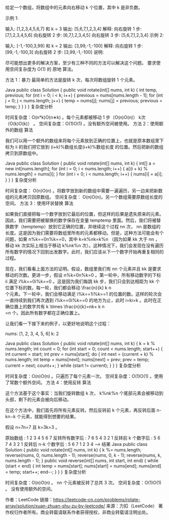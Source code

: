 给定一个数组，将数组中的元素向右移动 k 个位置，其中 k 是非负数。

示例 1:

输入: [1,2,3,4,5,6,7] 和 k = 3
输出: [5,6,7,1,2,3,4]
解释:
向右旋转 1 步: [7,1,2,3,4,5,6]
向右旋转 2 步: [6,7,1,2,3,4,5]
向右旋转 3 步: [5,6,7,1,2,3,4]
示例 2:

输入: [-1,-100,3,99] 和 k = 2
输出: [3,99,-1,-100]
解释: 
向右旋转 1 步: [99,-1,-100,3]
向右旋转 2 步: [3,99,-1,-100]
说明:

尽可能想出更多的解决方案，至少有三种不同的方法可以解决这个问题。
要求使用空间复杂度为 O(1) 的 原地 算法。


方法 1：暴力
最简单的方法是旋转 k 次，每次将数组旋转 1 个元素。

Java
public class Solution {
    public void rotate(int[] nums, int k) {
        int temp, previous;
        for (int i = 0; i < k; i++) {
            previous = nums[nums.length - 1];
            for (int j = 0; j < nums.length; j++) {
                temp = nums[j];
                nums[j] = previous;
                previous = temp;
            }
        }
    }
}
复杂度分析

时间复杂度：O(n*k)O(n∗k) 。每个元素都被移动 1 步（O(n)O(n)） k次（O(k)O(k)） 。
空间复杂度：O(1)O(1) 。没有额外空间被使用。
方法 2：使用额外的数组
算法

我们可以用一个额外的数组来将每个元素放到正确的位置上，也就是原本数组里下标为 ii 的我们把它放到 (i+k)\%数组长度(i+k)%数组长度 的位置。然后把新的数组拷贝到原数组中。

Java
public class Solution {
    public void rotate(int[] nums, int k) {
        int[] a = new int[nums.length];
        for (int i = 0; i < nums.length; i++) {
            a[(i + k) % nums.length] = nums[i];
        }
        for (int i = 0; i < nums.length; i++) {
            nums[i] = a[i];
        }
    }
}
复杂度分析

时间复杂度： O(n)O(n) 。将数字放到新的数组中需要一遍遍历，另一边来把新数组的元素拷贝回原数组。
空间复杂度： O(n)O(n)。另一个数组需要原数组长度的空间。
方法 3：使用环状替换
算法

如果我们直接把每一个数字放到它最后的位置，但这样的后果是遗失原来的元素。因此，我们需要把被替换的数字保存在变量 temptemp 里面。然后，我们将被替换数字（temptemp）放到它正确的位置，并继续这个过程 nn 次， nn 是数组的长度。这是因为我们需要将数组里所有的元素都移动。但是，这种方法可能会有个问题，如果 n\%k==0n%k==0，其中 k=k\%nk=k%n （因为如果 kk 大于 nn ，移动 kk 次实际上相当于移动 k\%nk%n 次）。这种情况下，我们会发现在没有遍历所有数字的情况下回到出发数字。此时，我们应该从下一个数字开始再重复相同的过程。

现在，我们看看上面方法的证明。假设，数组里我们有 nn 个元素并且 kk 是要求移动的次数。更进一步，假设 n\%k=0n%k=0 。第一轮中，所有移动数字的下标 ii 满足 i\%k==0i%k==0 。这是因为我们每跳 kk 步，我们只会到达相距为 kk 个位置下标的数。每一轮，我们都会移动 \frac{n}{k} 
k
n
​	
  个元素。下一轮中，我们会移动满足 i\%k==1i%k==1 的位置的数。这样的轮次会一直持续到我们再次遇到 i\%k==0i%k==0 的地方为止，此时 i=ki=k 。此时在正确位置上的数字共有 k \times \frac{n}{k}=nk× 
k
n
​	
 =n 个。因此所有数字都在正确位置上。

让我们看一下接下来的例子，以更好地说明这个过程：

nums: [1, 2, 3, 4, 5, 6]
k: 2


Java
public class Solution {
    public void rotate(int[] nums, int k) {
        k = k % nums.length;
        int count = 0;
        for (int start = 0; count < nums.length; start++) {
            int current = start;
            int prev = nums[start];
            do {
                int next = (current + k) % nums.length;
                int temp = nums[next];
                nums[next] = prev;
                prev = temp;
                current = next;
                count++;
            } while (start != current);
        }
    }
}
复杂度分析

时间复杂度：O(n)O(n) 。只遍历了每个元素一次。
空间复杂度：O(1)O(1) 。使用了常数个额外空间。
方法 4：使用反转
算法

这个方法基于这个事实：当我们旋转数组 k 次， k\%nk%n 个尾部元素会被移动到头部，剩下的元素会被向后移动。

在这个方法中，我们首先将所有元素反转。然后反转前 k 个元素，再反转后面 n-kn−k 个元素，就能得到想要的结果。

假设 n=7n=7 且 k=3k=3 。

原始数组                  : 1 2 3 4 5 6 7
反转所有数字后             : 7 6 5 4 3 2 1
反转前 k 个数字后          : 5 6 7 4 3 2 1
反转后 n-k 个数字后        : 5 6 7 1 2 3 4 --> 结果
Java
public class Solution {
    public void rotate(int[] nums, int k) {
        k %= nums.length;
        reverse(nums, 0, nums.length - 1);
        reverse(nums, 0, k - 1);
        reverse(nums, k, nums.length - 1);
    }
    public void reverse(int[] nums, int start, int end) {
        while (start < end) {
            int temp = nums[start];
            nums[start] = nums[end];
            nums[end] = temp;
            start++;
            end--;
        }
    }
}
复杂度分析

时间复杂度：O(n)O(n) 。 nn 个元素被反转了总共 3 次。
空间复杂度：O(1)O(1) 。 没有使用额外的空间。

作者：LeetCode
链接：https://leetcode-cn.com/problems/rotate-array/solution/xuan-zhuan-shu-zu-by-leetcode/
来源：力扣（LeetCode）
著作权归作者所有。商业转载请联系作者获得授权，非商业转载请注明出处。